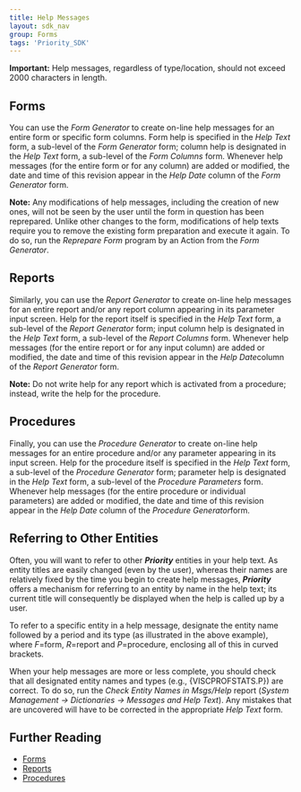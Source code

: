 ```yaml
---
title: Help Messages
layout: sdk_nav
group: Forms
tags: 'Priority_SDK'
---
```


**Important:** Help messages, regardless of type/location, should not exceed 2000 characters in length.
## Forms

You can use the *Form Generator* to create on-line help messages for an
entire form or specific form columns. Form help is specified in the
*Help Text* form, a sub-level of the *Form Generator* form; column help
is designated in the *Help Text* form, a sub-level of the *Form Columns*
form. Whenever help messages (for the entire form or for any column) are
added or modified, the date and time of this revision appear in the
*Help Date* column of the *Form Generator* form.


**Note:** Any modifications of help messages, including the creation of
new ones, will not be seen by the user until the form in question has
been reprepared. Unlike other changes to the form, modifications of help
texts require you to remove the existing form preparation and execute it
again. To do so, run the *Reprepare Form* program by an Action
from the *Form Generator*.

## Reports

Similarly, you can use the *Report Generator* to create on-line help
messages for an entire report and/or any report column appearing in its
parameter input screen. Help for the report itself is specified in the
*Help Text* form, a sub-level of the *Report Generator* form; input column
help is designated in the *Help Text* form, a sub-level of the *Report Columns* form. Whenever help messages (for the entire report or for any
input column) are added or modified, the date and time of this revision appear in the *Help Date*column of the *Report Generator* form.

**Note:** Do not write help for any report which is activated from a
procedure; instead, write the help for the procedure.

## Procedures

Finally, you can use the *Procedure Generator* to create on-line help
messages for an entire procedure and/or any parameter appearing in its
input screen. Help for the procedure itself is specified in the *Help Text* form, a sub-level of the *Procedure Generator* form; parameter help
is designated in the *Help Text* form, a sub-level of the *Procedure Parameters* form. Whenever help messages (for the entire procedure or
individual parameters) are added or modified, the date and time of this
revision appear in the *Help Date* column of the *Procedure Generator*form.

## Referring to Other Entities 

Often, you will want to refer to other ***Priority*** entities in your
help text. As entity titles are easily changed (even by the user),
whereas their names are relatively fixed by the time you begin to create
help messages, ***Priority*** offers a mechanism for referring to an
entity by name in the help text; its current title will consequently be
displayed when the help is called up by a user.

To refer to a specific entity in a help message, designate the entity
name followed by a period and its type (as illustrated in the above
example), where *F*=form, *R*=report and *P*=procedure, enclosing all of
this in curved brackets.

When your help messages are more or less complete, you should check that
all designated entity names and types (e.g., {VISCPROFSTATS.P}) are
correct. To do so, run the *Check Entity Names in Msgs/Help* report
(*System Management → Dictionaries → Messages and Help Text*). Any
mistakes that are uncovered will have to be corrected in the appropriate
*Help Text* form.

## Further Reading 

-   [Forms](Forms )
-   [Reports](Reports )
-   [Procedures](Procedures )
